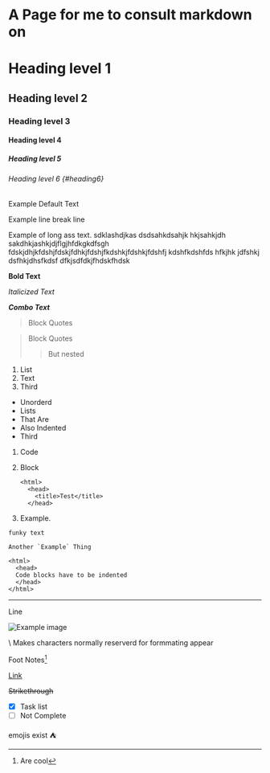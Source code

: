 # A Page for me to consult markdown on

# Heading level 1

## Heading level 2

### Heading level 3

#### Heading level 4

##### Heading level 5

###### Heading level 6 {#heading6}

Example Default Text

Example line 
break line

Example of long ass text. sdklashdjkas dsdsahkdsahjk hkjsahkjdh sakdhkjashkjdjflgjhfdkgkdfsgh fdskjdhjkfdshjfdskjfdhkjfdshjfkdshkjfdshkjfdshfj kdshfkdshfds hfkjhk jdfshkj dsfhkjdhsfkdsf dfkjsdfdkjfhdskfhdsk

**Bold Text**

*Italicized Text*

***Combo Text***

> Block Quotes

> Block Quotes
>
>> But nested


1. List
1. Text
1. Third

- Unorderd
- Lists
 - That Are
 - Also Indented
- Third

1.  Code
2.  Block

        <html>
          <head>
            <title>Test</title>
          </head>

3. Example.

`funky text`

```Another `Example` Thing```

    <html>
      <head>
      Code blocks have to be indented
      </head>
    </html>

---

Line


![Example image](https://www.google.com/images/branding/googlelogo/1x/googlelogo_color_272x92dp.png)


\\ Makes characters normally reserverd for formmating appear

Foot Notes[^arse]


[^arse]: Are cool

[Link](#heading6)

~~Strikethrough~~

- [x] Task list
- [ ] Not Complete

emojis exist :tent: